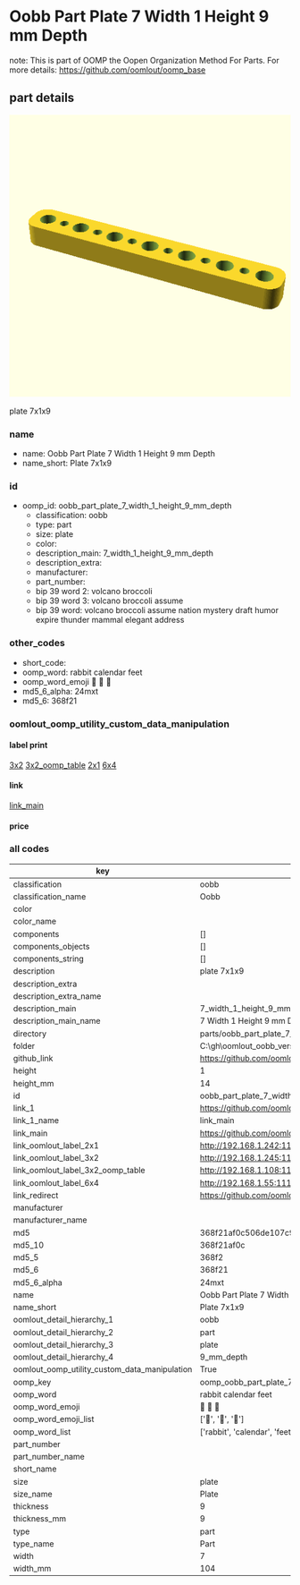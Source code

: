 # Oobb Part Plate 7 Width 1 Height 9 mm Depth  

note: This is part of OOMP the Oopen Organization Method For Parts. For more details: https://github.com/oomlout/oomp_base

##  part details
  

[![](3dpr.png)](3dpr.png)

plate 7x1x9



### name
* name: Oobb Part Plate 7 Width 1 Height 9 mm Depth
* name_short: Plate 7x1x9 
### id
* oomp_id: oobb_part_plate_7_width_1_height_9_mm_depth
  * classification: oobb
  * type: part
  * size: plate
  * color: 
  * description_main: 7_width_1_height_9_mm_depth
  * description_extra: 
  * manufacturer: 
  * part_number: 
  * bip 39 word 2: volcano broccoli
  * bip 39 word 3: volcano broccoli assume
  * bip 39 word: volcano broccoli assume nation mystery draft humor expire thunder mammal elegant address

### other_codes
* short_code: 
* oomp_word: rabbit calendar feet
* oomp_word_emoji :rabbit: :calendar: :feet:
* md5_6_alpha: 24mxt
* md5_6: 368f21






### oomlout_oomp_utility_custom_data_manipulation
#### label print
[3x2](http://192.168.1.245:1112/?label=oomp%2024mxt)
[3x2_oomp_table](http://192.168.1.108:1112/?label=oomp%2024mxt)
[2x1](http://192.168.1.242:1112/?label=oomp%2024mxt)
[6x4](http://192.168.1.55:1112/?label=oomp%2024mxt)    

#### link

[link_main](https://github.com/oomlout/oomlout_oobb_version_4_generated_parts/tree/main/navigation_oomp/oobb/part/plate/7_width_1_height_9_mm_depth/part)                              

#### price







### all codes 
| key | value |  
| --- | --- |  
| classification | oobb |  
| classification_name | Oobb |  
| color |  |  
| color_name |  |  
| components | [] |  
| components_objects | [] |  
| components_string | [] |  
| description | plate 7x1x9 |  
| description_extra |  |  
| description_extra_name |  |  
| description_main | 7_width_1_height_9_mm_depth |  
| description_main_name | 7 Width 1 Height 9 mm Depth |  
| directory | parts/oobb_part_plate_7_width_1_height_9_mm_depth |  
| folder | C:\gh\oomlout_oobb_version_4_generated_parts\parts\oobb_part_plate_7_width_1_height_9_mm_depth |  
| github_link | https://github.com/oomlout/oomlout_oomp_part_src/tree/main/parts/oobb_part_plate_7_width_1_height_9_mm_depth |  
| height | 1 |  
| height_mm | 14 |  
| id | oobb_part_plate_7_width_1_height_9_mm_depth |  
| link_1 | https://github.com/oomlout/oomlout_oobb_version_4_generated_parts/tree/main/navigation_oomp/oobb/part/plate/7_width_1_height_9_mm_depth/part |  
| link_1_name | link_main |  
| link_main | https://github.com/oomlout/oomlout_oobb_version_4_generated_parts/tree/main/navigation_oomp/oobb/part/plate/7_width_1_height_9_mm_depth/part |  
| link_oomlout_label_2x1 | http://192.168.1.242:1112/?label=oomp%2024mxt |  
| link_oomlout_label_3x2 | http://192.168.1.245:1112/?label=oomp%2024mxt |  
| link_oomlout_label_3x2_oomp_table | http://192.168.1.108:1112/?label=oomp%2024mxt |  
| link_oomlout_label_6x4 | http://192.168.1.55:1112/?label=oomp%2024mxt |  
| link_redirect | https://github.com/oomlout/oomlout_oobb_version_4_generated_parts/tree/main/parts/oobb_plate_07_01_09 |  
| manufacturer |  |  
| manufacturer_name |  |  
| md5 | 368f21af0c506de107c939341bc71fad |  
| md5_10 | 368f21af0c |  
| md5_5 | 368f2 |  
| md5_6 | 368f21 |  
| md5_6_alpha | 24mxt |  
| name | Oobb Part Plate 7 Width 1 Height 9 mm Depth |  
| name_short | Plate 7x1x9  |  
| oomlout_detail_hierarchy_1 | oobb |  
| oomlout_detail_hierarchy_2 | part |  
| oomlout_detail_hierarchy_3 | plate |  
| oomlout_detail_hierarchy_4 | 9_mm_depth |  
| oomlout_oomp_utility_custom_data_manipulation | True |  
| oomp_key | oomp_oobb_part_plate_7_width_1_height_9_mm_depth |  
| oomp_word | rabbit calendar feet |  
| oomp_word_emoji | :rabbit: :calendar: :feet: |  
| oomp_word_emoji_list | [':rabbit:', ':calendar:', ':feet:'] |  
| oomp_word_list | ['rabbit', 'calendar', 'feet'] |  
| part_number |  |  
| part_number_name |  |  
| short_name |  |  
| size | plate |  
| size_name | Plate |  
| thickness | 9 |  
| thickness_mm | 9 |  
| type | part |  
| type_name | Part |  
| width | 7 |  
| width_mm | 104 |  
